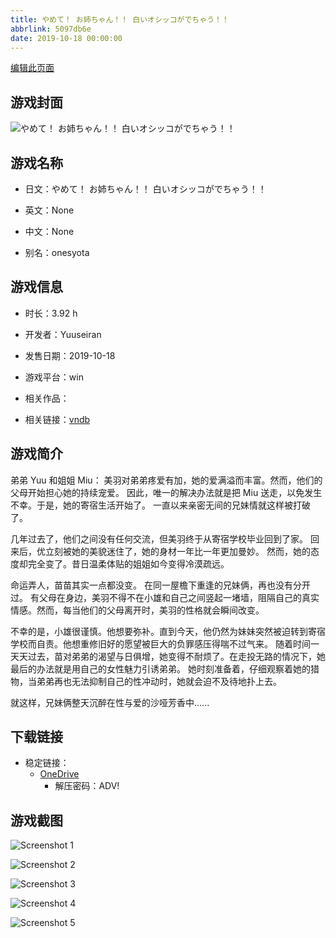 ```yaml
---
title: やめて！ お姉ちゃん！！ 白いオシッコがでちゃう！！
abbrlink: 5097db6e
date: 2019-10-18 00:00:00
---
```

[编辑此页面](https://github.com/ACG-3/ADV3-source/blob/main/source/_posts/games/%E3%82%84%E3%82%81%E3%81%A6%EF%BC%81%20%E3%81%8A%E5%A7%89%E3%81%A1%E3%82%83%E3%82%93%EF%BC%81%EF%BC%81%20%E7%99%BD%E3%81%84%E3%82%AA%E3%82%B7%E3%83%83%E3%82%B3%E3%81%8C%E3%81%A7%E3%81%A1%E3%82%83%E3%81%86%EF%BC%81%EF%BC%81.md)

## 游戏封面

![やめて！ お姉ちゃん！！ 白いオシッコがでちゃう！！](https://pan.timero.xyz/onedrive/img_lib_001/%E3%82%84%E3%82%81%E3%81%A6%EF%BC%81%20%E3%81%8A%E5%A7%89%E3%81%A1%E3%82%83%E3%82%93%EF%BC%81%EF%BC%81%20%E7%99%BD%E3%81%84%E3%82%AA%E3%82%B7%E3%83%83%E3%82%B3%E3%81%8C%E3%81%A7%E3%81%A1%E3%82%83%E3%81%86%EF%BC%81%EF%BC%81_cover.avif)


## 游戏名称

- 日文：やめて！ お姉ちゃん！！ 白いオシッコがでちゃう！！
- 英文：None
- 中文：None

- 别名：onesyota


## 游戏信息

- 时长：3.92 h
- 开发者：Yuuseiran
- 发售日期：2019-10-18
- 游戏平台：win
- 相关作品：

- 相关链接：[vndb](https://vndb.org/v26757)


## 游戏简介

弟弟 Yuu 和姐姐 Miu：
美羽对弟弟疼爱有加，她的爱满溢而丰富。然而，他们的父母开始担心她的持续宠爱。
因此，唯一的解决办法就是把 Miu 送走，以免发生不幸。于是，她的寄宿生活开始了。
一直以来亲密无间的兄妹情就这样被打破了。

几年过去了，他们之间没有任何交流，但美羽终于从寄宿学校毕业回到了家。
回来后，优立刻被她的美貌迷住了，她的身材一年比一年更加曼妙。
然而，她的态度却完全变了。昔日温柔体贴的姐姐如今变得冷漠疏远。

命运弄人，苗苗其实一点都没变。
在同一屋檐下重逢的兄妹俩，再也没有分开过。
有父母在身边，美羽不得不在小雄和自己之间竖起一堵墙，阻隔自己的真实情感。然而，每当他们的父母离开时，美羽的性格就会瞬间改变。

不幸的是，小雄很谨慎。他想要弥补。直到今天，他仍然为妹妹突然被迫转到寄宿学校而自责。他想重修旧好的愿望被巨大的负罪感压得喘不过气来。
随着时间一天天过去，苗对弟弟的渴望与日俱增，她变得不耐烦了。在走投无路的情况下，她最后的办法就是用自己的女性魅力引诱弟弟。
她时刻准备着，仔细观察着她的猎物，当弟弟再也无法抑制自己的性冲动时，她就会迫不及待地扑上去。

就这样，兄妹俩整天沉醉在性与爱的沙哑芳香中......





## 下载链接

- 稳定链接：
    - [OneDrive](https://pan.timero.xyz/onedrive/adv_lib_001/%E3%82%84%E3%82%81%E3%81%A6%EF%BC%81%20%E3%81%8A%E5%A7%89%E3%81%A1%E3%82%83%E3%82%93%EF%BC%81%EF%BC%81%20%E7%99%BD%E3%81%84%E3%82%AA%E3%82%B7%E3%83%83%E3%82%B3%E3%81%8C%E3%81%A7%E3%81%A1%E3%82%83%E3%81%86%EF%BC%81%EF%BC%81)
        - 解压密码：ADV!



## 游戏截图


![Screenshot 1](https://pan.timero.xyz/onedrive/img_lib_001/%E3%82%84%E3%82%81%E3%81%A6%EF%BC%81%20%E3%81%8A%E5%A7%89%E3%81%A1%E3%82%83%E3%82%93%EF%BC%81%EF%BC%81%20%E7%99%BD%E3%81%84%E3%82%AA%E3%82%B7%E3%83%83%E3%82%B3%E3%81%8C%E3%81%A7%E3%81%A1%E3%82%83%E3%81%86%EF%BC%81%EF%BC%81_Screenshot_1.avif)

![Screenshot 2](https://pan.timero.xyz/onedrive/img_lib_001/%E3%82%84%E3%82%81%E3%81%A6%EF%BC%81%20%E3%81%8A%E5%A7%89%E3%81%A1%E3%82%83%E3%82%93%EF%BC%81%EF%BC%81%20%E7%99%BD%E3%81%84%E3%82%AA%E3%82%B7%E3%83%83%E3%82%B3%E3%81%8C%E3%81%A7%E3%81%A1%E3%82%83%E3%81%86%EF%BC%81%EF%BC%81_Screenshot_2.avif)

![Screenshot 3](None)

![Screenshot 4](None)

![Screenshot 5](https://pan.timero.xyz/onedrive/img_lib_001/%E3%82%84%E3%82%81%E3%81%A6%EF%BC%81%20%E3%81%8A%E5%A7%89%E3%81%A1%E3%82%83%E3%82%93%EF%BC%81%EF%BC%81%20%E7%99%BD%E3%81%84%E3%82%AA%E3%82%B7%E3%83%83%E3%82%B3%E3%81%8C%E3%81%A7%E3%81%A1%E3%82%83%E3%81%86%EF%BC%81%EF%BC%81_Screenshot_5.avif)

